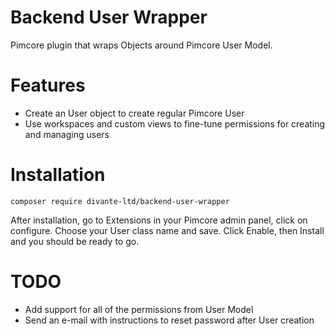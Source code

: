 # Backend User Wrapper
Pimcore plugin that wraps Objects around Pimcore User Model.
# Features
  - Create an User object to create regular Pimcore User
  - Use workspaces and custom views to fine-tune permissions for creating and managing users
# Installation
```
composer require divante-ltd/backend-user-wrapper
```
After installation, go to Extensions in your Pimcore admin panel, click on configure. Choose your User class name and save. Click Enable, then Install and you should be ready to go.
# TODO
  - Add support for all of the permissions from User Model
  - Send an e-mail with instructions to reset password after User creation
